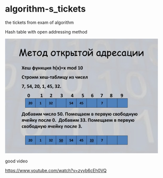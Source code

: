 # algorithm-s_tickets
the tickets from exam of algorithm

Hash table with open addressing method

![img_1.png](img_1.png)

good video

https://www.youtube.com/watch?v=zyyb6cEh0VQ
